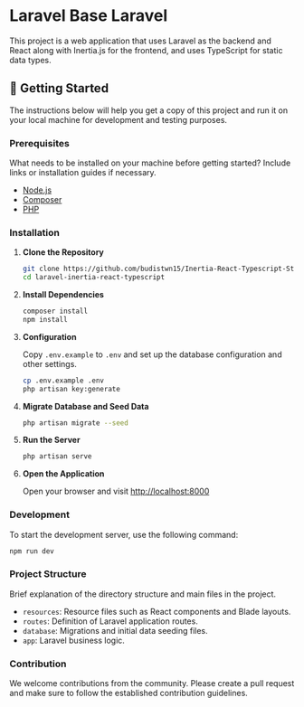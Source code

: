# Laravel Base Laravel

This project is a web application that uses Laravel as the backend and React along with Inertia.js for the frontend, and uses TypeScript for static data types.

## 🚀 Getting Started

The instructions below will help you get a copy of this project and run it on your local machine for development and testing purposes.

### Prerequisites

What needs to be installed on your machine before getting started? Include links or installation guides if necessary.

-   [Node.js](https://nodejs.org/)
-   [Composer](https://getcomposer.org/)
-   [PHP](https://www.php.net/)

### Installation

1. **Clone the Repository**

    ```bash
    git clone https://github.com/budistwn15/Inertia-React-Typescript-Starter.git
    cd laravel-inertia-react-typescript
    ```

2. **Install Dependencies**

    ```bash
    composer install
    npm install
    ```

3. **Configuration**

    Copy `.env.example` to `.env` and set up the database configuration and other settings.

    ```bash
    cp .env.example .env
    php artisan key:generate
    ```

4. **Migrate Database and Seed Data**

    ```bash
    php artisan migrate --seed
    ```

5. **Run the Server**

    ```bash
    php artisan serve
    ```

6. **Open the Application**

    Open your browser and visit [http://localhost:8000](http://localhost:8000)

### Development

To start the development server, use the following command:

```bash
npm run dev
```

### Project Structure

Brief explanation of the directory structure and main files in the project.

-   `resources`: Resource files such as React components and Blade layouts.
-   `routes`: Definition of Laravel application routes.
-   `database`: Migrations and initial data seeding files.
-   `app`: Laravel business logic.

### Contribution

We welcome contributions from the community. Please create a pull request and make sure to follow the established contribution guidelines.
